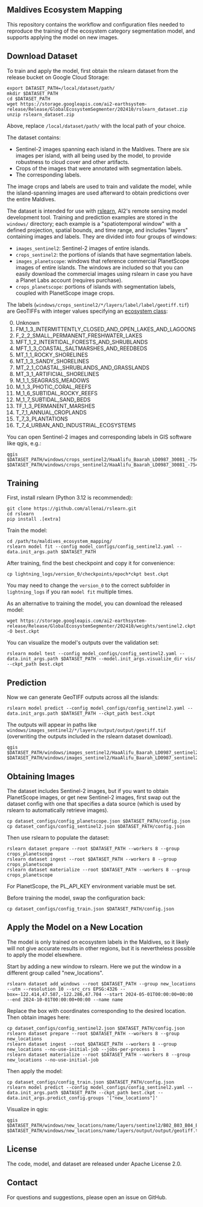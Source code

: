 Maldives Ecosystem Mapping
--------------------------

This repository contains the workflow and configuration files needed to reproduce the training of the ecosystem category segmentation model, and supports applying the model on new images.


Download Dataset
----------------

To train and apply the model, first obtain the rslearn dataset from the release bucket on Google Cloud Storage:

    export DATASET_PATH=/local/dataset/path/
    mkdir $DATASET_PATH
    cd $DATASET_PATH
    wget https://storage.googleapis.com/ai2-earthsystem-release/Release/GlobalEcosystemSegmenter/202410/rslearn_dataset.zip
    unzip rslearn_dataset.zip

Above, replace `/local/dataset/path/` with the local path of your choice.

The dataset contains:
- Sentinel-2 images spanning each island in the Maldives. There are six images per island, with all being used by the model, to provide robustness to cloud cover and other artifacts.
- Crops of the images that were annotated with segmentation labels.
- The corresponding labels.

The image crops and labels are used to train and validate the model, while the island-spanning images are used afterward to obtain predictions over the entire Maldives.

The dataset is intended for use with [rslearn](https://github.com/allenai/rslearn), AI2's remote sensing model development tool. Training and prediction examples are stored in the `windows/` directory; each example is a "spatiotemporal window" with a defined projection, spatial bounds, and time range, and includes "layers" containing images and labels. They are divided into four groups of windows:

- `images_sentinel2`: Sentinel-2 images of entire islands.
- `crops_sentinel2`: the portions of islands that have segmentation labels.
- `images_planetscope`: windows that reference commercial PlanetScope images of entire islands. The windows are included so that you can easily download the commercial images using rslearn in case you have a Planet Labs account (requires purchase).
- `crops_planetscope`: portions of islands with segmentation labels, coupled with PlanetScope image crops.

The labels (`windows/crops_sentinel2/*/layers/label/label/geotiff.tif`) are GeoTIFFs with integer values specifying an [ecosystem class](https://global-ecosystems.org/):

0. Unknown
1. FM_1_3_INTERMITTENTLY_CLOSED_AND_OPEN_LAKES_AND_LAGOONS
2. F_2_2_SMALL_PERMANENT_FRESHWATER_LAKES
3. MFT_1_2_INTERTIDAL_FORESTS_AND_SHRUBLANDS
4. MFT_1_3_COASTAL_SALTMARSHES_AND_REEDBEDS
5. MT_1_1_ROCKY_SHORELINES
6. MT_1_3_SANDY_SHORELINES
7. MT_2_1_COASTAL_SHRUBLANDS_AND_GRASSLANDS
8. MT_3_1_ARTIFICIAL_SHORELINES
9. M_1_1_SEAGRASS_MEADOWS
10. M_1_3_PHOTIC_CORAL_REEFS
11. M_1_6_SUBTIDAL_ROCKY_REEFS
12. M_1_7_SUBTIDAL_SAND_BEDS
13. TF_1_3_PERMANENT_MARSHES
14. T_7_1_ANNUAL_CROPLANDS
15. T_7_3_PLANTATIONS
16. T_7_4_URBAN_AND_INDUSTRIAL_ECOSYSTEMS

You can open Sentinel-2 images and corresponding labels in GIS software like qgis, e.g.:

    qgis $DATASET_PATH/windows/crops_sentinel2/HaaAlifu_Baarah_LD0987_30081_-75425_sentinel2/layers/sentinel2/B02_B03_B04_B08/geotiff.tif $DATASET_PATH/windows/crops_sentinel2/HaaAlifu_Baarah_LD0987_30081_-75425_sentinel2/layers/label/label/geotiff.tif


Training
--------

First, install rslearn (Python 3.12 is recommended):

    git clone https://github.com/allenai/rslearn.git
    cd rslearn
    pip install .[extra]

Train the model:

    cd /path/to/maldives_ecosystem_mapping/
    rslearn model fit --config model_configs/config_sentinel2.yaml --data.init_args.path $DATASET_PATH

After training, find the best checkpoint and copy it for convenience:

    cp lightning_logs/version_0/checkpoints/epoch*ckpt best.ckpt

You may need to change the `version_0` to the correct subfolder in `lightning_logs` if you ran `model fit` multiple times.

As an alternative to training the model, you can download the released model:

    wget https://storage.googleapis.com/ai2-earthsystem-release/Release/GlobalEcosystemSegmenter/202410/weights/sentinel2.ckpt -O best.ckpt

You can visualize the model's outputs over the validation set:

    rslearn model test --config model_configs/config_sentinel2.yaml --data.init_args.path $DATASET_PATH --model.init_args.visualize_dir vis/ --ckpt_path best.ckpt


Prediction
----------

Now we can generate GeoTIFF outputs across all the islands:

    rslearn model predict --config model_configs/config_sentinel2.yaml --data.init_args.path $DATASET_PATH --ckpt_path best.ckpt

The outputs will appear in paths like `windows/images_sentinel2/*/layers/output/output/geotiff.tif` (overwriting the outputs included in the rslearn dataset download).

    qgis $DATASET_PATH/windows/images_sentinel2/HaaAlifu_Baarah_LD0987_sentinel2/layers/sentinel2/B02_B03_B04_B08/geotiff.tif $DATASET_PATH/windows/images_sentinel2/HaaAlifu_Baarah_LD0987_sentinel2/layers/output/output/geotiff.tif


Obtaining Images
----------------

The dataset includes Sentinel-2 images, but if you want to obtain PlanetScope images, or get new Sentinel-2 images, first swap out the dataset config with one that specifies a data source (which is used by rslearn to automatically retrieve images).

    cp dataset_configs/config_planetscope.json $DATASET_PATH/config.json
    cp dataset_configs/config_sentinel2.json $DATASET_PATH/config.json

Then use rslearn to populate the dataset:

    rslearn dataset prepare --root $DATASET_PATH --workers 8 --group crops_planetscope
    rslearn dataset ingest --root $DATASET_PATH --workers 8 --group crops_planetscope
    rslearn dataset materialize --root $DATASET_PATH --workers 8 --group crops_planetscope

For PlanetScope, the PL_API_KEY environment variable must be set.

Before training the model, swap the configuration back:

    cp dataset_configs/config_train.json $DATASET_PATH/config.json


Apply the Model on a New Location
---------------------------------

The model is only trained on ecosystem labels in the Maldives, so it likely will not give accurate results in other regions, but it is nevertheless possible to apply the model elsewhere.

Start by adding a new window to rslearn. Here we put the window in a different group called "new_locations".

    rslearn dataset add_windows --root $DATASET_PATH --group new_locations --utm --resolution 10 --src_crs EPSG:4326 --box=-122.414,47.587,-122.286,47.704 --start 2024-05-01T00:00:00+00:00 --end 2024-10-01T00:00:00+00:00 --name name

Replace the box with coordinates corresponding to the desired location. Then obtain images here:

    cp dataset_configs/config_sentinel2.json $DATASET_PATH/config.json
    rslearn dataset prepare --root $DATASET_PATH --workers 8 --group new_locations
    rslearn dataset ingest --root $DATASET_PATH --workers 8 --group new_locations --no-use-initial-job --jobs-per-process 1
    rslearn dataset materialize --root $DATASET_PATH --workers 8 --group new_locations --no-use-initial-job

Then apply the model:

    cp dataset_configs/config_train.json $DATASET_PATH/config.json
    rslearn model predict --config model_configs/config_sentinel2.yaml --data.init_args.path $DATASET_PATH --ckpt_path best.ckpt --data.init_args.predict_config.groups '["new_locations"]'

Visualize in qgis:

    qgis $DATASET_PATH/windows/new_locations/name/layers/sentinel2/B02_B03_B04_B08/geotiff.tif $DATASET_PATH/windows/new_locations/name/layers/output/output/geotiff.tif


License
-------

The code, model, and dataset are released under Apache License 2.0.


Contact
-------

For questions and suggestions, please open an issue on GitHub.
